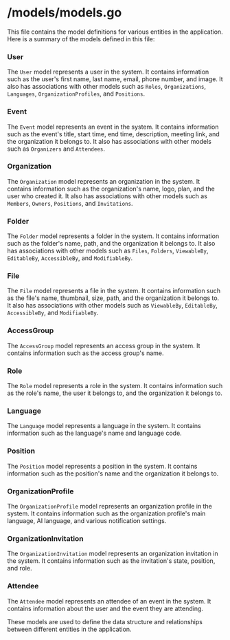 # /models/models.go

This file contains the model definitions for various entities in the application. Here is a summary of the models defined in this file:

### User

The `User` model represents a user in the system. It contains information such as the user's first name, last name, email, phone number, and image. It also has associations with other models such as `Roles`, `Organizations`, `Languages`, `OrganizationProfiles`, and `Positions`.

### Event

The `Event` model represents an event in the system. It contains information such as the event's title, start time, end time, description, meeting link, and the organization it belongs to. It also has associations with other models such as `Organizers` and `Attendees`.

### Organization

The `Organization` model represents an organization in the system. It contains information such as the organization's name, logo, plan, and the user who created it. It also has associations with other models such as `Members`, `Owners`, `Positions`, and `Invitations`.

### Folder

The `Folder` model represents a folder in the system. It contains information such as the folder's name, path, and the organization it belongs to. It also has associations with other models such as `Files`, `Folders`, `ViewableBy`, `EditableBy`, `AccessibleBy`, and `ModifiableBy`.

### File

The `File` model represents a file in the system. It contains information such as the file's name, thumbnail, size, path, and the organization it belongs to. It also has associations with other models such as `ViewableBy`, `EditableBy`, `AccessibleBy`, and `ModifiableBy`.

### AccessGroup

The `AccessGroup` model represents an access group in the system. It contains information such as the access group's name.

### Role

The `Role` model represents a role in the system. It contains information such as the role's name, the user it belongs to, and the organization it belongs to.

### Language

The `Language` model represents a language in the system. It contains information such as the language's name and language code.

### Position

The `Position` model represents a position in the system. It contains information such as the position's name and the organization it belongs to.

### OrganizationProfile

The `OrganizationProfile` model represents an organization profile in the system. It contains information such as the organization profile's main language, AI language, and various notification settings.

### OrganizationInvitation

The `OrganizationInvitation` model represents an organization invitation in the system. It contains information such as the invitation's state, position, and role.

### Attendee

The `Attendee` model represents an attendee of an event in the system. It contains information about the user and the event they are attending.

These models are used to define the data structure and relationships between different entities in the application.